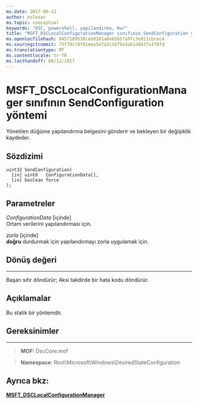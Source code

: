 ```yaml
---
ms.date: 2017-06-12
author: eslesar
ms.topic: conceptual
keywords: "DSC, powershell, yapılandırma, Kur"
title: "MSFT_DSCLocalConfigurationManager sınıfının SendConfiguration yöntemi"
ms.openlocfilehash: 8457189538ceb0181a8e65b57a9fc3e911cbcec4
ms.sourcegitcommit: 75f70c7df01eea5e7a2c16f9a3ab1dd437a1f8fd
ms.translationtype: MT
ms.contentlocale: tr-TR
ms.lasthandoff: 06/12/2017
---
```

# <a name="sendconfiguration-method-of-the-msftdsclocalconfigurationmanager-class"></a>MSFT_DSCLocalConfigurationManager sınıfının SendConfiguration yöntemi

Yönetilen düğüme yapılandırma belgesini gönderir ve bekleyen bir değişiklik kaydeder.

<a name="syntax"></a>Sözdizimi
------

```mof
uint32 SendConfiguration(
  [in] uint8   ConfigurationData[],
  [in] boolean force
);
```

<a name="parameters"></a>Parametreler
----------

*ConfigurationData* \[içinde\]  
Ortam verilerini yapılandırması için.

*zorla* \[içinde\]  
**doğru** durdurmak için yapılandırmayı zorla uygulamak için.

## <a name="return-value"></a>Dönüş değeri
------------

Başarı sıfır döndürür; Aksi takdirde bir hata kodu döndürür.

## <a name="remarks"></a>Açıklamalar

Bu statik bir yöntemdir.

## <a name="requirements"></a>Gereksinimler
------------
>**MOF:** DscCore.mof

>**Namespace**: Root\Microsoft\Windows\DesiredStateConfiguration


## <a name="see-also"></a>Ayrıca bkz:


[**MSFT_DSCLocalConfigurationManager**](msft-dsclocalconfigurationmanager.md)


 

 



